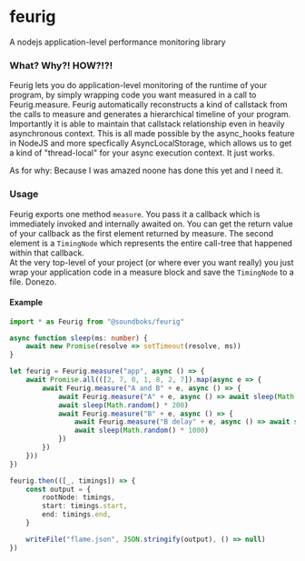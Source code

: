 # feurig
A nodejs application-level performance monitoring library

### What? Why?! HOW?!?!

Feurig lets you do application-level monitoring of the runtime of your program, by simply wrapping code you want measured in a call to Feurig.measure. Feurig automatically reconstructs a kind of callstack from the calls to measure and generates a hierarchical timeline of your program. Importantly it is able to maintain that callstack relationship even in heavily asynchronous context. This is all made possible by the async_hooks feature in NodeJS and more specfically AsyncLocalStorage, which allows us to get a kind of "thread-local" for your async execution context. It just works.  

As for why: Because I was amazed noone has done this yet and I need it.

### Usage

Feurig exports one method `measure`. You pass it a callback which is immediately invoked and internally awaited on. You can get the return value of your callback as the first element returned by measure. The second element is a `TimingNode` which represents the entire call-tree that happened within that callback.  
At the very top-level of your project (or where ever you want really) you just wrap your application code in a measure block and save the `TimingNode` to a file. Donezo.

#### Example
```ts
import * as Feurig from "@soundboks/feurig"

async function sleep(ms: number) {
    await new Promise(resolve => setTimeout(resolve, ms))
}

let feurig = Feurig.measure("app", async () => {
    await Promise.all(([2, 7, 0, 1, 8, 2, 7]).map(async e => {
        await Feurig.measure("A and B" + e, async () => {
            await Feurig.measure("A" + e, async () => await sleep(Math.random() * 1000))
            await sleep(Math.random() * 200)
            await Feurig.measure("B" + e, async () => {
                await Feurig.measure("B delay" + e, async () => await sleep(50))
                await sleep(Math.random() * 1000)
            })
        })
    }))
})

feurig.then(([_, timings]) => {
    const output = {
        rootNode: timings,
        start: timings.start,
        end: timings.end,
    }

    writeFile("flame.json", JSON.stringify(output), () => null)
})
```

